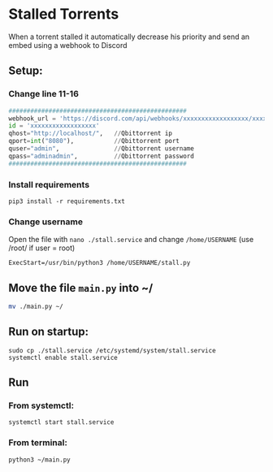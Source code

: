# Stalled Torrents

When a torrent stalled it automatically decrease his priority and send an embed using a webhook to Discord

## Setup:
### Change line 11-16
```py
#################################################
webhook_url = 'https://discord.com/api/webhooks/xxxxxxxxxxxxxxxxxx/xxxxxxxxxxxxxxxxxx'
id = 'xxxxxxxxxxxxxxxxxx'
qhost="http://localhost/",   //Qbittorrent ip
qport=int("8080"),           //Qbittorrent port
quser="admin",               //Qbittorrent username
qpass="adminadmin",          //Qbittorrent password
#################################################
```
### Install requirements
```
pip3 install -r requirements.txt
```
### Change username
Open the file with `nano ./stall.service` and change `/home/USERNAME` (use /root/ if user = root) 
```
ExecStart=/usr/bin/python3 /home/USERNAME/stall.py
```
## Move the file `main.py` into ~/
```sh
mv ./main.py ~/
```

## Run on startup:
```
sudo cp ./stall.service /etc/systemd/system/stall.service
systemctl enable stall.service
```

## Run
### From systemctl:
```
systemctl start stall.service
```

### From terminal:
```
python3 ~/main.py
```
